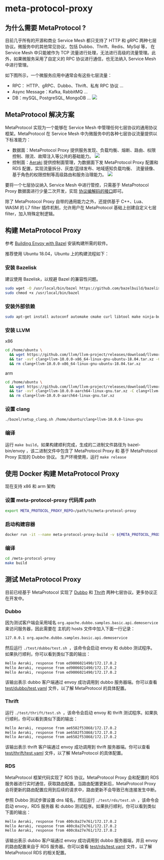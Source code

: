# meta-protocol-proxy

## 为什么需要 MetaProtocol ?

目前几乎所有的开源和商业 Service Mesh 都只支持了 HTTP 和 gRPC 两种七层协议。微服务中的其他常见协议，包括 Dubbo、Thrift、Redis、MySql 等，
在 Service Mesh 中只能被作为 TCP 流量进行处理，无法进行高级的流量管理。此外，如果微服务采用了自定义的 RPC 协议进行通信，也无法纳入 
Service Mesh 中进行管理。

如下图所示，一个微服务应用中通常会有这些七层流量：
* RPC： HTTP、gRPC、Dubbo、Thrift、私有 RPC 协议 ...
* Async Message：Kafka, RabbitMQ ...
* DB：mySQL, PostgreSQL, MongoDB ...
![](docs/image/microservices-l7-protocols.png)

## MetaProtocol 解决方案

MetaProtocol 实现为一个能够在 Service Mesh 中管理任何七层协议的通用协议框架。MetaProtocol 在 Service Mesh 中为微服务中的各种七层协议流量提供以下标准能力：
* 数据面：MetaProtocol Proxy 提供服务发现、负载均衡、熔断、路由、权限控制、限流、故障注入等公共的基础能力。
  ![](docs/image/meta-protocol-proxy.png)
* 控制面：[Aeraki](https://github.com/aeraki-framework/aeraki) 提供控制面管理，为数据面下发 MetaProtocol Proxy 配置和 RDS 配置，实现流量拆分、灰度/蓝绿发布、地域感知负载均衡、
  流量镜像、基于角色的权限控制等高级路由和服务治理能力。
  ![](docs/image/aeraki-meta-protocol.png)

要将一个七层协议纳入 Service Mesh 中进行管控，只需基于 MetaProtocol Proxy 数据面进行少量二次开发，实现
[协议编解码的接口](src/meta_protocol_proxy/codec/codec.h#L118)即可。

除了 MetaProtocol Proxy 自带的通用能力之外，还提供基于 C++、Lua、WASM 的 L7 filter 插件机制，允许用户在 MetaProtocol 基础上创建自定义七层 filter，加入特殊定制逻辑。

## 构建 MetaProtocol Proxy

参考 [Building Envoy with Bazel](https://github.com/envoyproxy/envoy/blob/main/bazel/README.md) 安装构建所需的软件。

推荐使用 Ubuntu 18.04，Ubuntu 上的构建流程如下：

### 安装 Bazelisk

建议使用 Bazelisk，以规避 Bazel 的兼容性问题。

```bash
sudo wget -O /usr/local/bin/bazel https://github.com/bazelbuild/bazelisk/releases/latest/download/bazelisk-linux-$([ $(uname -m) = "aarch64" ] && echo "arm64" || echo "amd64")
sudo chmod +x /usr/local/bin/bazel
```

### 安装外部依赖

```bash
sudo apt-get install autoconf automake cmake curl libtool make ninja-build patch python3-pip unzip virtualenv libc++-10-dev
```

### 安装 LLVM
x86
```bash
cd /home/ubuntu \
  && wget https://github.com/llvm/llvm-project/releases/download/llvmorg-10.0.0/clang+llvm-10.0.0-x86_64-linux-gnu-ubuntu-18.04.tar.xz \
  && tar -xvf clang+llvm-10.0.0-x86_64-linux-gnu-ubuntu-18.04.tar.xz -C clang+llvm-10.0.0-linux-gnu --strip-components 1 \
  && rm clang+llvm-10.0.0-x86_64-linux-gnu-ubuntu-18.04.tar.xz
```

arm
```bash
cd /home/ubuntu \
  && wget https://github.com/llvm/llvm-project/releases/download/llvmorg-10.0.0/clang+llvm-10.0.0-aarch64-linux-gnu.tar.xz \
  && tar -xvf clang+llvm-10.0.0-aarch64-linux-gnu.tar.xz -C clang+llvm-10.0.0-linux-gnu --strip-components 1 \
  && rm clang+llvm-10.0.0-aarch64-linux-gnu.tar.xz
```

### 设置 clang

```bash
./bazel/setup_clang.sh /home/ubuntu/clang+llvm-10.0.0-linux-gnu
```

### 编译
运行 ```make build```，如果构建顺利完成，生成的二进制文件路径为 bazel-bin/envoy ，该二进制文件中包含了 MetaProtocol Proxy 和
基于 MetaProtocol Proxy 实现的 Dubbo 协议。
生产环境使用，运行 ```make release```

## 使用 Docker 构建 MetaProtocol Proxy
现在支持 x86 和 arm 架构
### 设置 meta-protocol-proxy 代码库 path

```bash
export META_PROTOCOL_PROXY_REPO=/path/to/meta-protocol-proxy
```

### 启动构建容器

```bash
docker run -it --name meta-protocol-proxy-build -v ${META_PROTOCOL_PROXY_REPO}:/meta-protocol-proxy aeraki/meta-protocol-proxy-build:2022-0429-0 bash
```

### 编译
```bash
cd /meta-protocol-proxy
make build
```

## 测试 MetaProtocol Proxy

目前已经基于 MetaProtocol 实现了 [Dubbo](src/application_protocols/dubbo) 和 [Thrift](src/application_protocols/thrift
) 两种七层协议。更多协议正在开发中。

### Dubbo
因为测试客户端会采用域名 ```org.apache.dubbo.samples.basic.api.demoservice``` 来访问服务器，因此需要在
主机的 hosts 文件中加入下面一行记录：

```bash
127.0.0.1 org.apache.dubbo.samples.basic.api.demoservice
```

然后运行 ```./test/dubbo/test.sh ```，该命令会启动 envoy 和 dubbo 测试程序。如果执行顺利，你可以看到类似下面的输出：

```bash
Hello Aeraki, response from ed9006021490/172.17.0.2
Hello Aeraki, response from ed9006021490/172.17.0.2
Hello Aeraki, response from ed9006021490/172.17.0.2
```

该输出表示 dubbo 客户端通过 envoy 成功调用到 dubbo 服务器端。你可以查看 [test/dubbo/test.yaml](test/dubbo/test.yaml) 文件，以了解 MetaProtocol 的具体配置。

### Thrift

运行 ```./test/thrift/test.sh ```，该命令会启动 envoy 和 thrift 测试程序。如果执行顺利，你可以看到类似下面的输出：

```bash
Hello Aeraki, response from ae6582f53868/172.17.0.2
Hello Aeraki, response from ae6582f53868/172.17.0.2
Hello Aeraki, response from ae6582f53868/172.17.0.2
```

该输出表示 thrift 客户端通过 envoy 成功调用到 thrift 服务器端。你可以查看 [test/thrift/test.yaml](test/thrift/test.yaml) 文件，以了解 MetaProtocol 的具体配置。

### RDS

MetaProtocol 框架代码实现了 RDS 协议。MetaProtocol Proxy 会和配置的 RDS 服务器进行实时通信，获取路由配置。当路由配置更新后，MetaProtocol Proxy 会将更新的路由配置应用到后续的请求中，路由更新不会导致已有连接发生中断。

参照 Dubbo 测试步骤设置 dns 域名，然后运行 ```./test/rds/test.sh ```，该命令会启动 envoy，RDS 服务器 和 dubbo 测试程序。如果执行顺利，你可以看到类似下面的输出：

```bash
Hello Aeraki, response from 400c8a27e761/172.17.0.2
Hello Aeraki, response from 400c8a27e761/172.17.0.2
Hello Aeraki, response from 400c8a27e761/172.17.0.2
```

该输出表示 dubbo 客户端通过 envoy 成功调用到 dubbo 服务器端，并且 envoy 的路由配置来自于 RDS 服务器。你可以查看 [test/rds/test.yaml](test/rds/test.yaml) 文件，以了解 MetaProtocol RDS 的相关配置。
